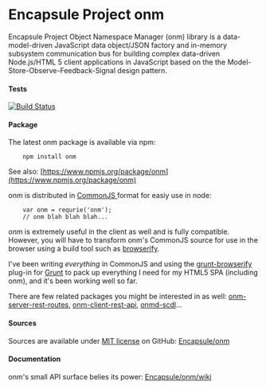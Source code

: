 # Encapsule Project onm


Encapsule Project Object Namespace Manager (onm) library is a data-model-driven JavaScript data object/JSON factory and in-memory subsystem communication bus for building complex data-driven Node.js/HTML 5 client applications in JavaScript based on the the Model-Store-Observe-Feedback-Signal design pattern.

#### Tests

[![Build Status](https://travis-ci.org/Encapsule/onm.svg?branch=chris%2Fv1.0-core-refactor)](https://travis-ci.org/Encapsule/onm)

#### Package

The latest onm package is available via npm:

        npm install onm

See also: [https://www.npmjs.org/package/onm](https://www.npmjs.org/package/onm)

onm is distributed in [CommonJS ](http://en.wikipedia.org/wiki/CommonJS) format for easiy use in node:

        var onm = requrie('onm');
        // onm blah blah blah...

onm is extremely useful in the client as well and is fully compatible. However, you will have to transform onm's CommonJS source for use in the browser using a build tool such as [browserify](http://browserify.org/).

I've been writing _everything_ in CommonJS and using the [grunt-browserify](https://www.npmjs.org/package/grunt-browserify) plug-in for [Grunt](http://gruntjs.com/) to pack up everything I need for my HTML5 SPA (including onm), and it's been working well so far.

There are few related packages you might be interested in as well: [onm-server-rest-routes](https://www.npmjs.org/package/onm-server-rest-routes), [onm-client-rest-api](https://www.npmjs.org/package/onm-client-rest-api), [onmd-scdl](https://www.npmjs.org/package/onmd-scdl)...

#### Sources

Sources are available under [MIT license](http://opensource.org/licenses/MIT) on GitHub: [Encapsule/onm](https://github.com/Encapsule/onm)

#### Documentation

onm's small API surface belies its power: [Encapsule/onm/wiki](https://github.com/Encapsule/onm/wiki)



